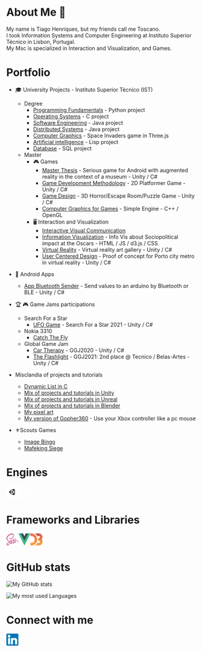 # About Me :wave:

My name is Tiago Henriques, but my friends call me Toscano.\
I took Information Systems and Computer Engineering at Instituto Superior Técnico in Lisbon, Portugal.\
My Msc is specialized in Interaction and Visualization, and Games. 

# Portfolio

* :mortar_board: University Projects - Instituto Superior Técnico (IST) 
  * Degree 
    * [Programming Fundamentals](https://github.com/Toscan0/IST-FP) - Python project 
    * [Operating Systems](https://github.com/Toscan0/IST-SO) - C project
    * [Software Engineering](https://github.com/Toscan0/IST-ES) - Java project
    * [Distributed Systems](https://github.com/Toscan0/IST-SD) - Java project
    * [Computer Graphics](https://github.com/Toscan0/IST-CG) - Space Invaders game in Three.js
    * [Artificial intelligence](https://github.com/Toscan0/IST-IA) - Lisp project
    * [Database](https://github.com/Toscan0/IST-BD) - SQL project
  * Master
    * :video_game: Games
      * [Master Thesis](https://github.com/Toscan0/IST-Thesis-FaradayMuseum) - Serious game for Android with augmented reality in the context of a museum - Unity / C# 
      * [Game Development Methodology](https://github.com/Toscan0/IST-MDJ) - 2D Platformer Game - Unity / C#
      * [Game Design](https://github.com/Toscan0/IST-DDJ) - 3D Horror/Escape Room/Puzzle Game - Unity / C#
      * [Computer Graphics for Games](https://github.com/Toscan0/IST-CGJ) - Simple Engine - C++ / OpenGL
    * :desktop_computer: Interaction and Visualization
       * [Interactive Visual Communication](https://github.com/Toscan0/IST-CVI)
       * [Information Visualization](https://github.com/Toscan0/IST-VI) - Info Vis about Sociopolitical impact at the Oscars - HTML / JS / d3.js / CSS
       * [Virtual Reality](https://github.com/Toscan0/IST-RV) - Virtual reality art gallery  - Unity / C#
       * [User Centered Design](https://github.com/Toscan0/IST-CCU) - Proof of concept for Porto city metro in virtual reality - Unity / C#
 

* :iphone: Android Apps 
  * [App Bluetooth Sender](https://github.com/Toscan0/Car_leds) - Send values to an arduino by Bluetooth or BLE - Unity / C#

    
* :trophy: :video_game: Game Jams participations
  * Search For a Star
    * [UFO Game](https://github.com/Toscan0/Search-For-A-Star-2021) - Search For a Star 2021 - Unity / C#
  * Nokia 3310 
    * [Catch The Fly](https://github.com/Toscan0/Nokia-3310-2021)
  * Global Game Jam
    * [Car Therapy](https://github.com/Toscan0/GGJ2020) - GGJ2020 - Unity / C#
    * [The Flashlight](https://github.com/Toscan0/GGJ2021) - GGJ2021: 2nd place @ Tecnico / Belas-Artes  - Unity / C#
 

* Misclandia of projects and tutorials
  * [Dynamic List in C](https://github.com/Toscan0/Dynamic-List-C)
  * [Mix of projects and tutorials in Unity](https://github.com/Toscan0/Unity-Misc)
  * [Mix of projects and tutorials in Unreal](https://github.com/Toscan0/Unreal-Engine-4-misc)
  * [Mix of projects and tutorials in Blender](https://github.com/Toscan0/Blender-Misc)
  * [My pixel art](https://github.com/Toscan0/Pixel-Art)
  * [My version of Gopher360](https://github.com/Toscan0/Gopher360) - Use your Xbox controller like a pc mouse

* ⚜️Scouts Games
   * [Image Bingo](https://github.com/Toscan0/Image-Bingo)
   * [Mafeking Siege](https://github.com/Toscan0/Siege-of-Mafeking)  


# Engines

<img align="left" alt="Unity" width="32px" height="32px" src="./icons/Tools/Unity/unity-tab-square-white.png"/>
<img align="left" alt="Unreal" width="32px"  height="32px" src="./icons/Tools/UE/Unreal_Engine_White.png"/>

<br/>
<br/>

# Frameworks and Libraries

<img align="left" alt="Sass" width="32px"  height="32px" src="./icons/Languages/Sass_logo.png"/>
<img align="left" alt="Vue" width="32px"  height="32px" src="./icons/Languages/Vue_logo.png"/>
<img align="left" alt="D3,js" width="32px"  height="32px" src="./icons/Languages/D3JS.svg"/>

<!--
<img align="left" alt="C#" width="32px" src="./icons/Languages/C_Sharp_logo.png"/>
<img align="left" alt="Cpp" width="32px" src="./icons/Languages/Cpp_logo.png"/>
<img align="left" alt="HTML5" width="32px" src="./icons/Languages/HTML5_logo.png"/>
<img align="left" alt="JavaScript" width="32px" src="./icons/Languages/JS_logo.png"/>
<img align="left" alt="CSS3" width="32px" src="./icons/Languages/CSS_logo.png"/>
<img align="left" alt="Sass" width="32px" src="./icons/Languages/Sass_logo.png"/>
<img align="left" alt="Vue" width="32px" src="./icons/Languages/Vue_logo.png"/>
<br />
<br />
> These are my most recently tools and languages used. But I have more in my toolbox :stuck_out_tongue: -->
<br/>
<br/>

# GitHub stats

![My GitHub stats](https://github-readme-stats.vercel.app/api?username=Toscan0&count_private=true&show_icons=true&theme=radical)

![My most used Languages](https://github-readme-stats.vercel.app/api/top-langs/?username=Toscan0&count_private=true&show_icons=true&theme=radical)

# Connect with me

[<img align="center" alt="my linkedin" width="32px" height="32px" src="./icons/Social/linkedin.png" />][linkedin]



[linkedin]: https://www.linkedin.com/in/tiago-henriques-638252132/
